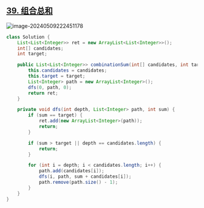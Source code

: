 ## [39. 组合总和](https://leetcode.cn/problems/combination-sum/)

![image-20240509222451178](https://like-a.oss-cn-beijing.aliyuncs.com/img/image-20240509222451178.png)



```java
class Solution {
    List<List<Integer>> ret = new ArrayList<List<Integer>>();
    int[] candidates;
    int target;

    public List<List<Integer>> combinationSum(int[] candidates, int target) {
        this.candidates = candidates;
        this.target = target;
        List<Integer> path = new ArrayList<Integer>();
        dfs(0, path, 0);
        return ret;
    }

    private void dfs(int depth, List<Integer> path, int sum) {
        if (sum == target) {
            ret.add(new ArrayList<Integer>(path));
            return;
        }

        if (sum > target || depth == candidates.length) {
            return;
        }

        for (int i = depth; i < candidates.length; i++) {
            path.add(candidates[i]);
            dfs(i, path, sum + candidates[i]);
            path.remove(path.size() - 1);
        }
    }
}
```

